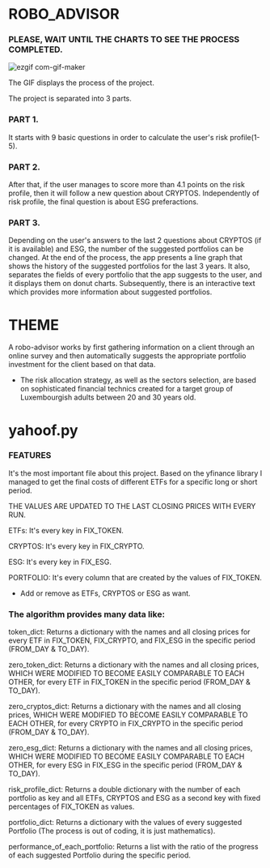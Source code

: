 # ROBO_ADVISOR
### PLEASE, WAIT UNTIL THE CHARTS TO SEE THE PROCESS COMPLETED.
![ezgif com-gif-maker](https://user-images.githubusercontent.com/64299794/165606538-087f3709-a0c9-4e01-8bdb-9191d021280e.gif)

The GIF displays the process of the project.

The project is separated into 3 parts.

### PART 1.
It starts with 9 basic questions in order to calculate the user's risk profile(1-5). 

### PART 2.
After that, if the user manages to score more than 4.1 points on the risk profile, then it will follow a new question about CRYPTOS. Independently of risk profile, the final question is about ESG preferactions. 

### PART 3.
Depending on the user's answers to the last 2 questions about CRYPTOS (if it is available) and ESG, the number of the suggested portfolios can be changed. At the end of the process, the app presents a line graph that shows the history of the suggested portfolios for the last 3 years. It also, separates the fields of every portfolio that the app suggests to the user, and it displays them on donut charts. Subsequently, there is an interactive text which provides more information about suggested portfolios.

# THEME
A robo-advisor works by first gathering information on a client through an online survey and then automatically suggests the appropriate portfolio investment for the client based on that data. 

* The risk allocation strategy, as well as the sectors selection, are based on sophisticated financial technics created for a target group of Luxembourgish adults between 20 and 30 years old.

# yahoof.py

### FEATURES

It's the most important file about this project. Based on the yfinance library I managed to get the final costs of different ETFs for a specific long or short period. 

THE VALUES ARE UPDATED TO THE LAST CLOSING PRICES WITH EVERY RUN.

ETFs: It's every key in FIX_TOKEN.

CRYPTOS: It's every key in FIX_CRYPTO.

ESG: It's every key in FIX_ESG.

PORTFOLIO: It's every column that are created by the values of FIX_TOKEN.

* Add or remove as ETFs, CRYPTOS or ESG as want.



### The algorithm provides many data like:

token_dict: Returns a dictionary with the names and all closing prices for every ETF in FIX_TOKEN, FIX_CRYPTO, and FIX_ESG in the specific period (FROM_DAY & TO_DAY).

zero_token_dict: Returns a dictionary with the names and all closing prices, WHICH WERE MODIFIED TO BECOME EASILY COMPARABLE TO EACH OTHER, for every ETF in FIX_TOKEN in the specific period (FROM_DAY & TO_DAY).

zero_cryptos_dict: Returns a dictionary with the names and all closing prices, WHICH WERE MODIFIED TO BECOME EASILY COMPARABLE TO EACH OTHER, for every CRYPTO in FIX_CRYPTO in the specific period (FROM_DAY & TO_DAY).

zero_esg_dict: Returns a dictionary with the names and all closing prices, WHICH WERE MODIFIED TO BECOME EASILY COMPARABLE TO EACH OTHER, for every ESG in FIX_ESG in the specific period (FROM_DAY & TO_DAY).

risk_profile_dict: Returns a double dictionary with the number of each portfolio as key and all ETFs, CRYPTOS and ESG as a second key with fixed percentages of FIX_TOKEN as values.

portfolio_dict: Returns a dictionary with the values of every suggested Portfolio (The process is out of coding, it is just mathematics).

performance_of_each_portfolio: Returns a list with the ratio of the progress of each suggested Portfolio during the specific period.
